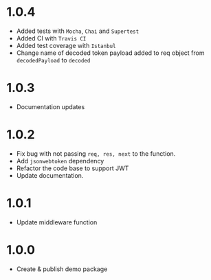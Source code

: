 # 1.0.4

- Added tests with `Mocha`, `Chai` and `Supertest`
- Added CI with `Travis CI`
- Added test coverage with `Istanbul`
- Change name of decoded token payload added to req object from `decodedPayload` to `decoded`

# 1.0.3

- Documentation updates

# 1.0.2

- Fix bug with not passing `req, res, next` to the function.
- Add `jsonwebtoken` dependency
- Refactor the code base to support JWT
- Update documentation.

# 1.0.1

- Update middleware function

# 1.0.0

- Create & publish demo package
